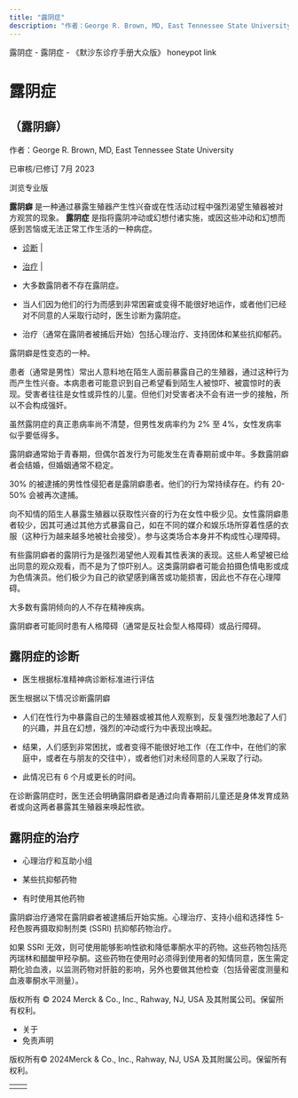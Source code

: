 ```yaml
---
title: "露阴症"
description: "作者：George R. Brown, MD, East Tennessee State University"
---
```


﻿露阴症 \- 露阴症 \- 《默沙东诊疗手册大众版》 honeypot link

# 露阴症

## （露阴癖）

作者：George R. Brown, MD, East Tennessee State University

已审核/已修订 7月 2023

浏览专业版

**露阴癖** 是一种通过暴露生殖器产生性兴奋或在性活动过程中强烈渴望生殖器被对方观赏的现象。 **露阴症** 是指将露阴冲动或幻想付诸实施，或因这些冲动和幻想而感到苦恼或无法正常工作生活的一种病症。

- [诊断](#诊断_v53074456_zh) \|
- [治疗](#治疗_v53074469_zh) \|

- 大多数露阴者不存在露阴症。

- 当人们因为他们的行为而感到非常困窘或变得不能很好地运作，或者他们已经对不同意的人采取行动时，医生诊断为露阴症。

- 治疗（通常在露阴者被捕后开始）包括心理治疗、支持团体和某些抗抑郁药。


露阴癖是性变态的一种。

患者（通常是男性）常出人意料地在陌生人面前暴露自己的生殖器，通过这种行为而产生性兴奋。本病患者可能意识到自己希望看到陌生人被惊吓、被震惊时的表现。受害者往往是女性或异性的儿童。但他们对受害者决不会有进一步的接触，所以不会构成强奸。

虽然露阴症的真正患病率尚不清楚，但男性发病率约为 2% 至 4%，女性发病率似乎要低得多。

露阴癖通常始于青春期，但偶尔首发行为可能发生在青春期前或中年。多数露阴癖者会结婚，但婚姻通常不稳定。

30% 的被逮捕的男性性侵犯者是露阴癖患者。他们的行为常持续存在。约有 20-50% 会被再次逮捕。

向不知情的陌生人暴露生殖器以获取性兴奋的行为在女性中极少见。女性露阴癖患者较少，因其可通过其他方式暴露自己，如在不同的媒介和娱乐场所穿着性感的衣服（这种行为越来越多地被社会接受）。参与这类场合本身并不构成性心理障碍。

有些露阴癖者的露阴行为是强烈渴望他人观看其性表演的表现。这些人希望被已给出同意的观众观看，而不是为了惊吓别人。这类露阴癖者可能会拍摄色情电影或成为色情演员。他们极少为自己的欲望感到痛苦或功能损害，因此也不存在心理障碍。

大多数有露阴倾向的人不存在精神疾病。

露阴癖者可能同时患有人格障碍（通常是反社会型人格障碍）或品行障碍。

## 露阴症的诊断

- 医生根据标准精神病诊断标准进行评估


医生根据以下情况诊断露阴癖

- 人们在性行为中暴露自己的生殖器或被其他人观察到，反复强烈地激起了人们的兴趣，并且在幻想，强烈的冲动或行为中表现出唤起。

- 结果，人们感到非常困扰，或者变得不能很好地工作（在工作中，在他们的家庭中，或者在与朋友的交往中），或者他们对未经同意的人采取了行动。

- 此情况已有 6 个月或更长的时间。


在诊断露阴症时，医生还会明确露阴癖者是通过向青春期前儿童还是身体发育成熟者或向这两者暴露其生殖器来唤起性欲。

## 露阴症的治疗

- 心理治疗和互助小组

- 某些抗抑郁药物

- 有时使用其他药物


露阴癖治疗通常在露阴癖者被逮捕后开始实施。心理治疗、支持小组和选择性 5-羟色胺再摄取抑制剂类 (SSRI) 抗抑郁药物治疗。

如果 SSRI 无效，则可使用能够影响性欲和降低睾酮水平的药物。这些药物包括亮丙瑞林和醋酸甲羟孕酮。这些药物在使用时必须得到使用者的知情同意，医生需定期化验血液，以监测药物对肝脏的影响，另外也要做其他检查（包括骨密度测量和血液睾酮水平测量）。



版权所有 © 2024
Merck & Co., Inc., Rahway, NJ, USA 及其附属公司。保留所有权利。

- 关于
- 免责声明

版权所有© 2024Merck & Co., Inc., Rahway, NJ, USA 及其附属公司。保留所有权利。

|     |     |
| --- | --- |
|  |  |